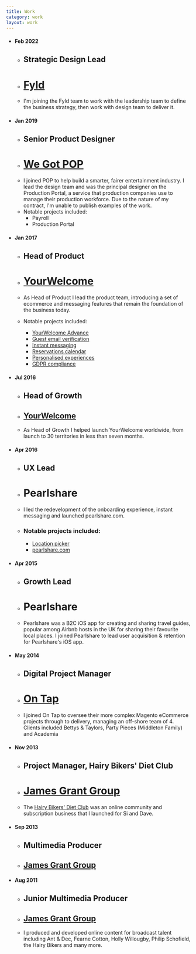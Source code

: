 ```yaml
---
title: Work
category: work
layout: work
---
```


* #### Feb 2022 
	* ## Strategic Design Lead
	* # [Fyld](http://fyld.ai)
	* I'm joining the Fyld team to work with the leadership team to define the business strategy, then work with design team to deliver it.
* #### Jan 2019
	* ## Senior Product Designer
	* # [We Got POP](http://www.wegotpop.com)
	* I joined POP to help build a smarter, fairer entertainment industry. I lead the design team and was the principal designer on the Production Portal, a service that production companies use to manage their production workforce. Due to the nature of my contract, I'm unable to publish examples of the work.
	* Notable projects included:
		* Payroll
		* Production Portal

* #### Jan 2017 
	* ## Head of Product
	* # [YourWelcome](http://www.yourwelcome.com)
	* As Head of Product I lead the product team, introducing a set of ecommerce and messaging features that remain the foundation of the business today.

	* Notable projects included:
		* [YourWelcome Advance](../work/yourwelcome-advance)
		* [Guest email verification](../work/email-verification)
		* [Instant messaging](../work/instant-messaging)
		* [Reservations calendar](../work/reservations-calendar)
		* [Personalised experiences](../work/personalised-experiences)
		* [GDPR compliance](../work/gdpr-compliance)

* #### Jul 2016 
	* ## Head of Growth
	* ## [YourWelcome](http://www.yourwelcome.com)
	* As Head of Growth I helped launch YourWelcome worldwide, from launch to 30 territories in less than seven months. 

* #### Apr 2016
	* ## UX Lead
	* # Pearlshare
	* I led the redevelopment of the onboarding experience, instant messaging and launched pearlshare.com.
	* ### Notable projects included:
		* [Location picker](../work/location-picker)
		* [pearlshare.com](../work/pearlshare-com)
* #### Apr 2015
	* ## Growth Lead
	* # Pearlshare
	* Pearlshare was a B2C iOS app for creating and sharing travel guides, popular among Airbnb hosts in the UK for sharing their favourite local places. I joined Pearlshare to lead user acquisition & retention for Pearlshare's iOS app.

* #### May 2014
	* ## Digital Project Manager
	* # [On Tap](https://www.ontapgroup.com/)
	* I joined On Tap to oversee their more complex Magento eCommerce projects through to delivery, managing an off-shore team of 4. Clients included Bettys & Taylors, Party Pieces (Middleton Family) and Academia

* #### Nov 2013
	* ## Project Manager, Hairy Bikers' Diet Club
	* # [James Grant Group](https://www.ymugroup.com/)
	* The [Hairy Bikers' Diet Club](../work/hairy-bikers) was an online community and subscription business that I launched for Si and Dave.
* #### Sep 2013
	* ## Multimedia Producer
	* ## [James Grant Group](https://www.ymugroup.com/)
* #### Aug 2011
	* ## Junior Multimedia Producer
	* ## [James Grant Group](https://www.ymugroup.com/)
	* I produced and developed online content for broadcast talent including Ant & Dec, Fearne Cotton, Holly Willougby, Philip Schofield, the Hairy Bikers and many more.